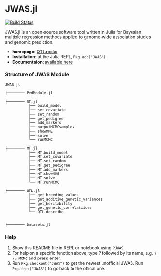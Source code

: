 # JWAS.jl

[![Build Status](https://travis-ci.org/reworkhow/JWAS.jl.svg?branch=master)](https://travis-ci.org/reworkhow/JWAS.jl)

JWAS.jl is an open-source software tool written in Julia for Bayesian multiple regression methods applied to genome-wide association studies and genomic prediction.

* **homepage**: [QTL.rocks](http://QTL.rocks)
* **Installation**: at the Julia REPL, `Pkg.add("JWAS")`
* **Documentaion**: [available here](http://nbviewer.jupyter.org/github/reworkhow/JWAS.jl/tree/master/docs/index.ipynb)



### Structure of JWAS Module



```
JWAS.jl

├──────── PedModule.jl

├──────── ST.jl
           ├── build_model
           ├── set_covariate
           ├── set_random
           ├── get_pedigree
           ├── add_markers
           ├── outputMCMCsamples
           ├── showMME
           ├── solve
           └── runMCMC

├──────── MT.jl
           ├── MT.build_model
           ├── MT.set_covariate
           ├── MT.set_random
           ├── MT.get_pedigree
           ├── MT.add_markers
           ├── MT.showMME
           ├── MT.solve
           └── MT.runMCMC

├──────── QTL.jl
           ├── get_breeding_values
           ├── get_additive_genetic_variances
           ├── get_heritability
           ├── get_genetic_correlatiions
           └── QTL.describe


├──────── Datasets.jl

```

### Help

1. Show this README file in REPL or notebook using `?JWAS`
2. For help on a specific function above, type ? followed by its name, e.g. `?runMCMC` and press enter.
3. Run `Pkg.checkout("JWAS")` to get the newest unofficial JWAS. Run `Pkg.free("JWAS")` to go back to the offical one.
